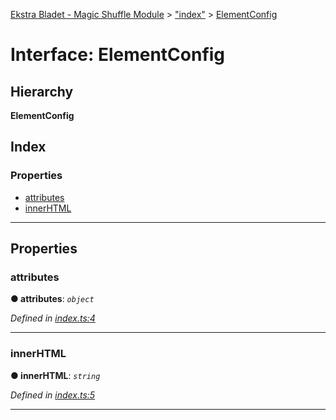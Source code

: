 [Ekstra Bladet - Magic Shuffle Module](../README.md) > ["index"](../modules/_index_.md) > [ElementConfig](../interfaces/_index_.elementconfig.md)

# Interface: ElementConfig

## Hierarchy

**ElementConfig**

## Index

### Properties

* [attributes](_index_.elementconfig.md#attributes)
* [innerHTML](_index_.elementconfig.md#innerhtml)

---

## Properties

<a id="attributes"></a>

###  attributes

**● attributes**: *`object`*

*Defined in [index.ts:4](https://github.com/EkstraBladetUdvikling/eb-module-magic-shuffle/blob/c2fd667/src/scripts/index.ts#L4)*

___
<a id="innerhtml"></a>

###  innerHTML

**● innerHTML**: *`string`*

*Defined in [index.ts:5](https://github.com/EkstraBladetUdvikling/eb-module-magic-shuffle/blob/c2fd667/src/scripts/index.ts#L5)*

___

